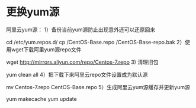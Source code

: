 更换yum源
====

阿里云yum源：
1）备份当前yum源防止出现意外还可以还原回来

cd /etc/yum.repos.d/
cp /CentOS-Base.repo /CentOS-Base-repo.bak
2）使用wget下载阿里yum源repo文件

wget http://mirrors.aliyun.com/repo/Centos-7.repo
3) 清理旧包

yum clean all
4）把下载下来阿里云repo文件设置成为默认源

mv Centos-7.repo CentOS-Base.repo
5）生成阿里云yum源缓存并更新yum源

yum makecache
yum update
